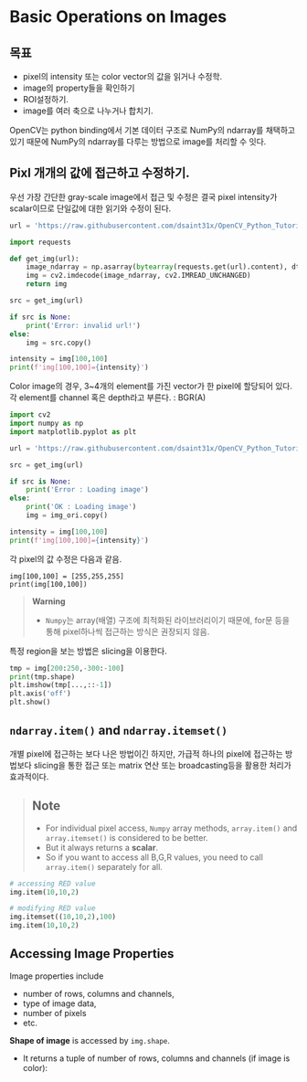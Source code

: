 # Basic Operations on Images

## 목표

* pixel의 intensity 또는 color vector의 값을 읽거나 수정학.
* image의 property들을 확인하기
* ROI설정하기.
* image를 여러 축으로 나누거나 합치기.

OpenCV는 python binding에서 기본 데이터 구조로 NumPy의 ndarray를 채택하고 있기 때문에 NumPy의 ndarray를 다루는 방법으로 image를 처리할 수 잇다.

## Pixl 개개의 값에 접근하고 수정하기.

우선 가장 간단한 gray-scale image에서 접근 및 수정은 결국 pixel intensity가 scalar이므로 단일값에 대한 읽기와 수정이 된다.

```Python
url = 'https://raw.githubusercontent.com/dsaint31x/OpenCV_Python_Tutorial/master/images/cat_cv.tif'

import requests

def get_img(url):
    image_ndarray = np.asarray(bytearray(requests.get(url).content), dtype=np.uint8)
    img = cv2.imdecode(image_ndarray, cv2.IMREAD_UNCHANGED)
    return img

src = get_img(url)

if src is None:
    print('Error: invalid url!')
else:
    img = src.copy()

intensity = img[100,100]
print(f'img[100,100]={intensity}')
```

Color image의 경우, 3~4개의 element를 가진 vector가 한 pixel에 할당되어 있다. 각 element를 channel 혹은 depth라고 부른다. : BGR(A)

```Python
import cv2
import numpy as np
import matplotlib.pyplot as plt

url = 'https://raw.githubusercontent.com/dsaint31x/OpenCV_Python_Tutorial/master/images/messi5.jpg'

src = get_img(url)

if src is None:
    print('Error : Loading image')
else:
    print('OK : Loading image')
    img = img_ori.copy()

intensity = img[100,100]
print(f'img[100,100]={intensity}')
```

각 pixel의 값 수정은 다음과 같음.

```
img[100,100] = [255,255,255]
print(img[100,100])
```

> **Warning**  
>
> * `Numpy`는 array(배열) 구조에 최적화된 라이브러리이기 때문에, for문 등을 통해 pixel하나씩 접근하는 방식은 권장되지 않음.

특정 region을 보는 방법은 slicing을 이용한다.

```Python
tmp = img[200:250,-300:-100]
print(tmp.shape)
plt.imshow(tmp[...,::-1])
plt.axis('off')
plt.show()
```

## `ndarray.item()` and `ndarray.itemset()`

개별 pixel에 접근하는 보다 나은 방법이긴 하지만, 가급적 하나의 pixel에 접근하는 방법보다 slicing을 통한 접근 또는 matrix 연산 또는 broadcasting등을 활용한 처리가 효과적이다.

> ## Note
>
> * For individual pixel access, `Numpy` array methods, `array.item()` and `array.itemset()` is considered to be better. 
> * But it always returns a **scalar**. 
> * So if you want to access all B,G,R values, you need to call `array.item()` separately for all.

```Python
# accessing RED value
img.item(10,10,2)

# modifying RED value
img.itemset((10,10,2),100)
img.item(10,10,2)
```

## Accessing Image Properties

Image properties include 

* number of rows, columns and channels, 
* type of image data, 
* number of pixels 
* etc.

**Shape of image** is accessed by `img.shape`. 
* It returns a tuple of number of rows, columns and channels (if image is color):
